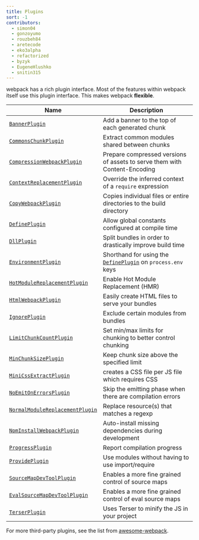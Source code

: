 ```yaml
---
title: Plugins
sort: -1
contributors:
  - simon04
  - gonzoyumo
  - rouzbeh84
  - aretecode
  - eko3alpha
  - refactorized
  - byzyk
  - EugeneHlushko
  - snitin315
---
```


webpack has a rich plugin interface. Most of the features within webpack itself use this plugin interface. This makes webpack __flexible__.

Name                                                     | Description
-------------------------------------------------------- | -----------
[`BannerPlugin`](/plugins/banner-plugin)                 | Add a banner to the top of each generated chunk
[`CommonsChunkPlugin`](/plugins/commons-chunk-plugin)    | Extract common modules shared between chunks
[`CompressionWebpackPlugin`](/plugins/compression-webpack-plugin) | Prepare compressed versions of assets to serve them with Content-Encoding
[`ContextReplacementPlugin`](/plugins/context-replacement-plugin) | Override the inferred context of a `require` expression
[`CopyWebpackPlugin`](/plugins/copy-webpack-plugin) | Copies individual files or entire directories to the build directory
[`DefinePlugin`](/plugins/define-plugin)           | Allow global constants configured at compile time
[`DllPlugin`](/plugins/dll-plugin)                 | Split bundles in order to drastically improve build time
[`EnvironmentPlugin`](/plugins/environment-plugin) | Shorthand for using the [`DefinePlugin`](/plugins/define-plugin) on `process.env` keys
[`HotModuleReplacementPlugin`](/plugins/hot-module-replacement-plugin) | Enable Hot Module Replacement (HMR)
[`HtmlWebpackPlugin`](/plugins/html-webpack-plugin)          | Easily create HTML files to serve your bundles
[`IgnorePlugin`](/plugins/ignore-plugin)                     | Exclude certain modules from bundles
[`LimitChunkCountPlugin`](/plugins/limit-chunk-count-plugin) | Set min/max limits for chunking to better control chunking
[`MinChunkSizePlugin`](/plugins/min-chunk-size-plugin)       | Keep chunk size above the specified limit
[`MiniCssExtractPlugin`](/plugins/mini-css-extract-plugin)       | creates a CSS file per JS file which requires CSS
[`NoEmitOnErrorsPlugin`](/configuration/optimization/#optimizationemitonerrors)  | Skip the emitting phase when there are compilation errors
[`NormalModuleReplacementPlugin`](/plugins/normal-module-replacement-plugin) | Replace resource(s) that matches a regexp
[`NpmInstallWebpackPlugin`](/plugins/npm-install-webpack-plugin) | Auto-install missing dependencies during development
[`ProgressPlugin`](/plugins/progress-plugin)                     | Report compilation progress
[`ProvidePlugin`](/plugins/provide-plugin)                       | Use modules without having to use import/require
[`SourceMapDevToolPlugin`](/plugins/source-map-dev-tool-plugin)  | Enables a more fine grained control of source maps
[`EvalSourceMapDevToolPlugin`](/plugins/eval-source-map-dev-tool-plugin)  | Enables a more fine grained control of eval source maps
[`TerserPlugin`](/plugins/terser-webpack-plugin/)                | Uses Terser to minify the JS in your project

For more third-party plugins, see the list from [awesome-webpack](https://github.com/webpack-contrib/awesome-webpack#webpack-plugins).
